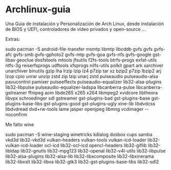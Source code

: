 # Archlinux-guia
Una Guía de instalación y Personalización de Arch Linux, desde instalación de BIOS y UEFI, controladores de vídeo privados y open-source ...

Extras:

sudo pacman -S android-file-transfer msmtp libmtp libcddb gvfs gvfs gvfs-afc gvfs-smb gvfs-gphoto2 gvfs-mtp gvfs-goa gvfs-nfs gvfs-google gst-libav geoclue dosfstools mtools jfsutils f2fs-tools btrfs-progs exfat-utils ntfs-3g reiserfsprogs udftools xfsprogs nilfs-utils polkit gpart ark xarchiver unarchiver binutils gzip lha lrzip lzip lz4 p7zip tar xz bzip2 p7zip lbzip2 arj lzop cpio unrar unzip zstd zip lzip unarj zstd pulseaudio pulseaudio-alsa pavucontrol pamixer pulseeffects pulseaudio-equalizer lib32-alsa-plugins lib32-libpulse pulseaudio-equalizer-ladspa libcanberra-pulse libcanberra-gstreamer ffmpeg aom libde265 x265 x264 libmpeg2 xvidcore libtheora libvpx schroedinger sdl gstreamer gst-plugins-bad gst-plugins-base gst-plugins-base-libs gst-plugins-good gst-plugins-ugly xine-lib libdvdcss libdvdread dvd+rw-tools lame jasper openjpeg libmng vcdimager --noconfirm

Me falto wine


sudo pacman -S wine-staging winetricks kdialog 
dosbox
cups
samba
vkd3d
lib32-vkd3d 
vulkan-headers
vulkan-tools
vulkan-icd-loader
lib32-vulkan-icd-loader
ocl-icd 
lib32-ocl-icd 
opencl-headers 
lib32-giflib 
lib32-libldap 
lib32-gnutls 
lib32-mpg123 
lib32-openal 
lib32-v4l-utils 
lib32-libpulse 
lib32-alsa-plugins 
lib32-alsa-lib 
lib32-libxcomposite 
lib32-libxinerama 
lib32-libxslt 
lib32-libva 
lib32-gtk3 
lib32-gst-plugins-base-libs 
lib32-sdl2 

<br>
